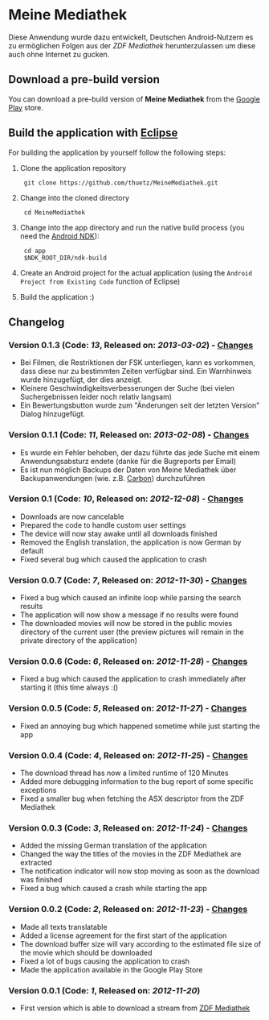 # Meine Mediathek
Diese Anwendung wurde dazu entwickelt, Deutschen Android-Nutzern es zu ermöglichen Folgen aus der *ZDF Mediathek* herunterzulassen um diese auch ohne Internet zu gucken.

## Download a pre-build version
You can download a pre-build version of **Meine Mediathek** from the [Google Play][1] store.

## Build the application with [Eclipse][2]
For building the application by yourself follow the following steps:

  1. Clone the application repository

          git clone https://github.com/thuetz/MeineMediathek.git
       
  2. Change into the cloned directory

          cd MeineMediathek

  3. Change into the app directory and run the native build process (you need the [Android NDK][3]):

          cd app
          $NDK_ROOT_DIR/ndk-build

  4. Create an Android project for the actual application (using the `Android Project from Existing Code` function of Eclipse)
  5. Build the application :)

## Changelog
### Version 0.1.3 (Code: *13*, Released on: ***2013-03-02***) - [Changes][113]
* Bei Filmen, die Restriktionen der FSK unterliegen, kann es vorkommen, dass diese nur zu bestimmten Zeiten verfügbar sind. Ein Warnhinweis wurde hinzugefügt, der dies anzeigt.
* Kleinere Geschwindigkeitsverbesserungen der Suche (bei vielen Suchergebnissen leider noch relativ langsam)
* Ein Bewertungsbutton wurde zum "Änderungen seit der letzten Version" Dialog hinzugefügt.

### Version 0.1.1 (Code: *11*, Released on: ***2013-02-08***) - [Changes][111]
* Es wurde ein Fehler behoben, der dazu führte das jede Suche mit einem Anwendungsabsturz endete (danke für die Bugreports per Email)
* Es ist nun möglich Backups der Daten von Meine Mediathek über Backupanwendungen (wie. z.B. [Carbon][CarbonBackup]) durchzuführen

### Version 0.1 (Code: *10*, Released on: ***2012-12-08***) - [Changes][110]
* Downloads are now cancelable
* Prepared the code to handle custom user settings
* The device will now stay awake until all downloads finished
* Removed the English translation, the application is now German by default
* Fixed several bug which caused the application to crash

### Version 0.0.7 (Code: *7*, Released on: ***2012-11-30***) - [Changes][105]
* Fixed a bug which caused an infinite loop while parsing the search results
* The application will now show a message if no results were found
* The downloaded movies will now be stored in the public movies directory of the current user (the preview pictures will remain in the private directory of the application)

### Version 0.0.6 (Code: *6*, Released on: ***2012-11-28***) - [Changes][104]
* Fixed a bug which caused the application to crash immediately after starting it (this time always :()

### Version 0.0.5 (Code: *5*, Released on: ***2012-11-27***) - [Changes][103]
* Fixed an annoying bug which happened sometime while just starting the app

### Version 0.0.4 (Code: *4*, Released on: ***2012-11-25***) - [Changes][102]
* The download thread has now a limited runtime of 120 Minutes
* Added more debugging information to the bug report of some specific exceptions
* Fixed a smaller bug when fetching the ASX descriptor from the ZDF Mediathek

### Version 0.0.3 (Code: *3*, Released on: ***2012-11-24***) - [Changes][101]
* Added the missing German translation of the application
* Changed the way the titles of the movies in the ZDF Mediathek are extracted
* The notification indicator will now stop moving as soon as the download was finished
* Fixed a bug which caused a crash while starting the app

### Version 0.0.2 (Code: *2*, Released on: ***2012-11-23***) - [Changes][100]
* Made all texts translatable
* Added a license agreement for the first start of the application
* The download buffer size will vary according to the estimated file size of the movie which should be downloaded
* Fixed a lot of bugs causing the application to crash
* Made the application available in the Google Play Store

### Version 0.0.1 (Code: *1*, Released on: ***2012-11-20***)
* First version which is able to download a stream from [ZDF Mediathek][4]

 [CarbonBackup]: https://play.google.com/store/apps/details?id=com.koushikdutta.backup
 [1]: https://play.google.com/store/apps/details?id=com.halcyonwaves.apps.meinemediathek
 [2]: http://www.eclipse.org/
 [3]: http://developer.android.com/tools/sdk/ndk/index.html
 [4]: http://www.zdf.de/ZDFmediathek/hauptnavigation/startseite?flash=off
 [100]: https://github.com/thuetz/MeineMediathek/compare/v0.0.1...v0.0.2 
 [101]: https://github.com/thuetz/MeineMediathek/compare/v0.0.2...v0.0.3 
 [102]: https://github.com/thuetz/MeineMediathek/compare/v0.0.3...v0.0.4 
 [103]: https://github.com/thuetz/MeineMediathek/compare/v0.0.4...v0.0.5 
 [104]: https://github.com/thuetz/MeineMediathek/compare/v0.0.5...v0.0.6
 [105]: https://github.com/thuetz/MeineMediathek/compare/v0.0.6...v0.0.7
 [110]: https://github.com/thuetz/MeineMediathek/compare/v0.0.7...v0.1
 [111]: https://github.com/thuetz/MeineMediathek/compare/v0.1...v0.1.1
 [113]: https://github.com/thuetz/MeineMediathek/compare/v0.1.1...v0.1.3